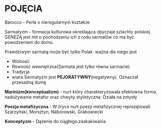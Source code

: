 # POJĘCIA

Barocco - Perła o nieregularnym kształcie

Sarmatyzm - formacja kulturowa określająca obyczaje szlachty polskiej. GENEZĄ jest mit o pochodzeniu ich z rodu sarmatów co ma być powodzeniem do domu. 

Prawdziwym sarmatą może być tylko Polak.
ważna dla niego jest
- Wolność
- Równość wewnętrzna(Sarmata jest tylko równa sarmacie)
- Tradycja
- wiara
Sarmatyzm jest **PEJORATYWNY**(negatywny). Oznaczał przesadną dumę

**Marinizm(konceptualizm)** - nurt który charakteryzowała efektowna forma, nadużywanie metafor oraz chwyty stylistyczne. Działa na zmysły

**Poezja metafizyczna** - W liryce nurt poezji metafizycznej reprezętowali Szarzyński, Morsztyn, Naborowski, Grabowiecki

**Konceptyzm** - Dążenie do ciągłego zaskakiwania